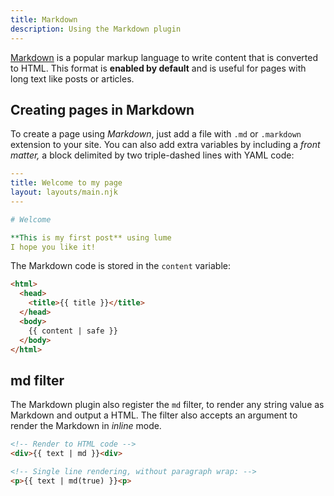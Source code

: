 ```yaml
---
title: Markdown
description: Using the Markdown plugin
---
```


[Markdown](https://en.wikipedia.org/wiki/Markdown) is a popular markup language
to write content that is converted to HTML. This format is **enabled by
default** and is useful for pages with long text like posts or articles.

## Creating pages in Markdown

To create a page using _Markdown_, just add a file with `.md` or `.markdown`
extension to your site. You can also add extra variables by including a _front
matter,_ a block delimited by two triple-dashed lines with YAML code:

```yaml
---
title: Welcome to my page
layout: layouts/main.njk
---

# Welcome

**This is my first post** using lume
I hope you like it!
```

The Markdown code is stored in the `content` variable:

```html
<html>
  <head>
    <title>{{ title }}</title>
  </head>
  <body>
    {{ content | safe }}
  </body>
</html>
```

## md filter

The Markdown plugin also register the `md` filter, to render any string value as
Markdown and output a HTML. The filter also accepts an argument to render the
Markdown in _inline_ mode.

```html
<!-- Render to HTML code -->
<div>{{ text | md }}<div>

<!-- Single line rendering, without paragraph wrap: -->
<p>{{ text | md(true) }}<p>
```
